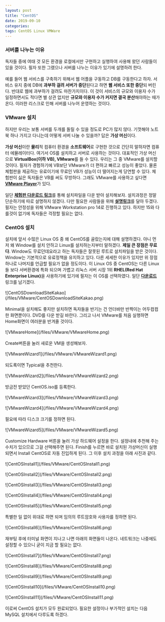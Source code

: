 ```yaml
---
layout: post
title: "CentOS"
date: 2019-09-10
categories:
tags: CentOS Linux VMWare
---
```

<div style="display:none;">
서버를 나누는 이유
VMWare를 설치하는 이유
CentOS를 고른 이유와 설명
MySQL를 고른 이유와 설명
CentOS 설치과정
MySQL 설치과정
MySQL 세팅
PuTTY 사용법
MySQL WorkBench 설치와 사용법
</div>
<h3>서버를 나누는 이유</h3>
독자들 중에 여태 것 모든 환경을 로컬에서만 구현하고 실행하여 사용해 왔던 사람들이 있을 것이다. 필자 또한 그랬으나 서버를 나누는 이유가 있기에 설명하려 한다. 
<br><br>
예를 들어 웹 서비스를 구축하기 위해서 웹 어플을 구동하고 DB를 구동한다고 하자. 서비스 유지 중에 DB에 <b>과부하 걸려 서버가 중단</b>된다고 하면 <b>웹 서비스 또한 중단</b>되 버린다. 반대로 웹에 과부하가 걸려도 마찬가지이다. 이 것이 서비스의 규모와 이용자 수가 일정하면서도 적다면 별 상관 없지만 <b>규모와 이용자 수가 커지면 결국 분산</b>해야하는 때가 온다. 이러한 리스크로 인해 서버를 나누어 운영하는 것이다.

<h3>VMware 설치</h3>
하지만 우리는 보통 서버를 두개를 돌릴 수 있을 정도로 PC가 많지 않다. 기껏해야 노트북 하나 가지고 다니는데 어떻게 서버 나눌 수 있을까? 답은 <b>가상 머신</b>이다. 
<br><br>
<b>가상 머신</b>이란 <b>물리</b>적 컴퓨터 환경을 <b>소프트웨어</b>로 구현한 것으로 간단히 말하자면 컴퓨터 에뮬레이터다. 여기서 OS를 설치하고 서버로 사용하는 것이다. 대표적인 가상 머신으로 <b>VirtualBox(이하 VB), VMware</b>를 들 수 있다. 우리는 그 중 VMware를 설치할 것이다. 필자가 경험하기에 VB보단 VMware가 더 편하고 빠르고 성능이 좋았다. 물론 체험판을 제공하는 유료이기에 무료인 VB가 성능이 더 떨어지는게 당연할 수 있다. 체험판이 싫은 독자들은 VB를 써도 무방하다. 그래도 VMware를 사용하고 싶다면 <b><a href="https://www.vmware.com/kr/products/workstation-player/workstation-player-evaluation.html">VMware Player</a></b>가 있다. 
<br><br>
일단 <b><a href="https://www.vmware.com/kr/products/workstation-pro/workstation-pro-evaluation.html">체험판 다운로드 링크</a></b>를 통해 설치파일을 다운 받아 설치해보자. 설치과정은 정말 단순하기에 따로 설명하지 않겠다. 다만 필요한 사람들을 위해 <b><a href="https://m.blog.naver.com/PostView.nhn?blogId=bellship99&logNo=221164040584&proxyReferer=https%3A%2F%2Fwww.google.com%2F">설명링크</a></b>를 달아 두겠다. 필자는 안정성을 위해 VMware Workstation pro 14로 진행하고 있다. 하지만 15와 다를것이 없기에 독자들은 걱정할 필요는 없다.

<h3>CentOS 설치</h3>
설치에 앞서 수많은 Linux OS 중 왜 CentOS를 골랐는지에 대해 설명하겠다. 아니 먼저 왜 Window를 설치 안하고 Linux를 설치하는지부터 말하겠다. <b>제일 큰 장점은 무료다</b>. Window도 무료던데요라고 하는 독자들은 잘못된 루트로 설치파일을 받은 것이다. Window는 기본적으로 유료정책을 유지하고 있다. 다른 세세한 이유가 있지만 위 장점 하나로 나머지를 언급할 필요가 없을 정도이다. 이 Linux OS 중 CentOS는 다른 Linux들 보다 서버환경에 특화 되으며 가볍고 리눅스 서버 시장 1위 <b>RHEL(Red Hat Enterprise Linux)</b>을 사용하기에 있기에 필자는 이 OS를 선택하였다. 일단 <b><a href="http://mirror.kakao.com/centos/7.6.1810/isos/x86_64/">다운로드</a></b> 링크를 남기겠다. 
<br><br>
![CentOSDownloadSiteKakao](/files/VMware/CentOSDownloadSiteKakao.png)
<br><br>
Minimal을 설치해도 좋지만 설치하면 독자들을 반기는 건 언더바만 반짝이는 어두컴컴한 화면뿐이다. DVD를 다운 받길 바란다. 그리고 나서 VMware를 처음 실행하면 Home화면이 여러분을 반겨줄 것이다. 
<br><br>
![VMwareHome](/files/VMware/VMwareHome.png)
<br><br>
Create버튼을 눌러 새로운 VM을 생성해보자.
<br><br>
![VMwareWizard1](/files/VMware/VMwareWizard1.png)
<br><br>
되도록이면 Typical을 추천한다.
<br><br>
![VMwareWizard2](/files/VMware/VMwareWizard2.png)
<br><br>
방금전 받았던 CentOS.iso를 등록한다.
<br><br>
![VMwareWizard3](/files/VMware/VMwareWizard3.png)
<br><br>
![VMwareWizard4](/files/VMware/VMwareWizard4.png)
<br><br>
필요에 따라 디스크 크기를 정하면 된다.
<br><br>
![VMwareWizard5](/files/VMware/VMwareWizard5.png)
<br><br>
Customize Hardware 버튼을 눌러 가상 하드웨어 설정을 한다. 설정내에 추천해 주는 수치가 있으므로 그걸 선택해주면 된다. Finish를 누르면 바로 설치된 가상머신이 실행 되면서 Install CentOS로 자동 진입하게 된다. 그 이후 설치 과정을 아래 사진과 같다.
<br><br>
![CentOSInstall1](/files/VMware/CentOSInstall1.png)
<br><br>
![CentOSInstall2](/files/VMware/CentOSInstall2.png)
<br><br>
![CentOSInstall3](/files/VMware/CentOSInstall3.png)
<br><br>
![CentOSInstall4](/files/VMware/CentOSInstall4.png)
<br><br>
![CentOSInstall5](/files/VMware/CentOSInstall5.png)
<br><br>
특별한 일 없이 위대로 하면 되며 임의의 루트암호와 사용자를 정하면 된다.
<br><br>
![CentOSInstall6](/files/VMware/CentOSInstall6.png)
<br><br>
재부팅 후에 터미널 화면이 지나고 나면 아래의 화면들이 나온다. 네트워크는 나중에도 설정할 수 있으니 굳이 지금 할 필요는 없다.
<br><br>
![CentOSInstall7](/files/VMware/CentOSInstall7.png)
<br><br>
![CentOSInstall8](/files/VMware/CentOSInstall8.png)
<br><br>
![CentOSInstall9](/files/VMware/CentOSInstall9.png)
<br><br>
![CentOSInstall10](/files/VMware/CentOSInstall10.png)
<br><br>
![CentOSInstall11](/files/VMware/CentOSInstall11.png)
<br><br>
이로써 CentOS 설치가 모두 완료되었다. 필요한 설정이나 부가적인 설치는 다음 MySQL 설치에서 다루도록 하겠다.
<div style="display:none;">
</div>